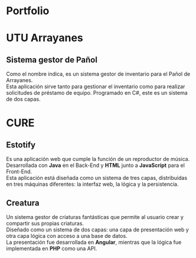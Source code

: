 # Portfolio  

# UTU Arrayanes  
## Sistema gestor de Pañol  
Como el nombre indica, es un sistema gestor de inventario para el Pañol de Arrayanes.  
Esta aplicación sirve tanto para gestionar el inventario como para realizar solicitudes de préstamo de equipo.
Programado en C#, este es un sistema de dos capas.

# CURE  

## Estotify  
Es una aplicación web que cumple la función de un reproductor de música. Desarrollada con **Java** en el Back-End y **HTML** junto a **JavaScript** para el Front-End.  
Esta aplicación está diseñada como un sistema de tres capas, distribuidas en tres máquinas diferentes: la interfaz web, la lógica y la persistencia.  

## Creatura  
Un sistema gestor de criaturas fantásticas que permite al usuario crear y compartir sus propias criaturas.  
Diseñado como un sistema de dos capas: una capa de presentación web y otra capa lógica con acceso a una base de datos.  
La presentación fue desarrollada en **Angular**, mientras que la lógica fue implementada en **PHP** como una API.  
